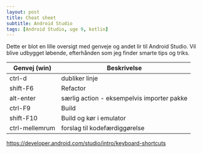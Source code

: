 ```yaml
---
layout: post
title: Cheat sheet
subtitle: Android Studio
tags: [Android Studio, uge 9, kotlin]
---
```


Dette er blot en lille oversigt med genveje og andet lir til Android Studio. Vil blive udbygget løbende, efterhånden som jeg finder smarte tips og triks.

| Genvej (win) | Beskrivelse |
|---|---|
| ctrl-d | dubliker linje |
| shift-F6 | Refactor |
| alt-enter | særlig action - eksempelvis importer pakke |
| ctrl-F9 | Build |
| shift-F10 | Build og kør i emulator |
| ctrl-mellemrum | forslag til kodefærdiggørelse |


https://developer.android.com/studio/intro/keyboard-shortcuts
